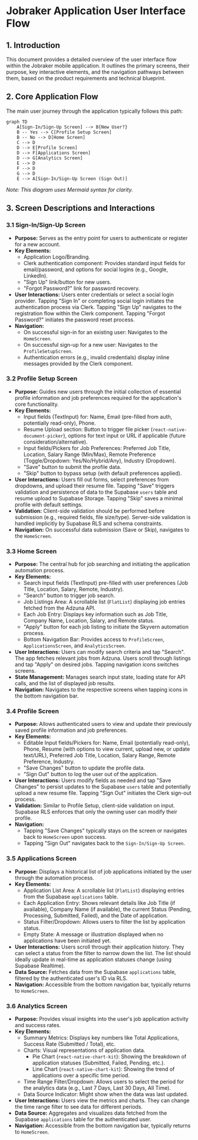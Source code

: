 # Jobraker Application User Interface Flow

## 1. Introduction
This document provides a detailed overview of the user interface flow within the Jobraker mobile application. It outlines the primary screens, their purpose, key interactive elements, and the navigation pathways between them, based on the product requirements and technical blueprint.

## 2. Core Application Flow

The main user journey through the application typically follows this path:

```mermaid
graph TD
    A[Sign-In/Sign-Up Screen] --> B{New User?}
    B -- Yes --> C[Profile Setup Screen]
    B -- No --> D[Home Screen]
    C --> D
    D --> E[Profile Screen]
    D --> F[Applications Screen]
    D --> G[Analytics Screen]
    E --> D
    F --> D
    G --> D
    E --> A[Sign-In/Sign-Up Screen (Sign Out)]
```
*Note: This diagram uses Mermaid syntax for clarity.* 

## 3. Screen Descriptions and Interactions

### 3.1 Sign-In/Sign-Up Screen
-   **Purpose:** Serves as the entry point for users to authenticate or register for a new account.
-   **Key Elements:**
    -   Application Logo/Branding.
    -   Clerk authentication component: Provides standard input fields for email/password, and options for social logins (e.g., Google, LinkedIn).
    -   "Sign Up" link/button for new users.
    -   "Forgot Password?" link for password recovery.
-   **User Interactions:** Users enter credentials or select a social login provider. Tapping "Sign In" or completing social login initiates the authentication process via Clerk. Tapping "Sign Up" navigates to the registration flow within the Clerk component. Tapping "Forgot Password?" initiates the password reset process.
-   **Navigation:**
    -   On successful sign-in for an existing user: Navigates to the `HomeScreen`.
    -   On successful sign-up for a new user: Navigates to the `ProfileSetupScreen`.
    -   Authentication errors (e.g., invalid credentials) display inline messages provided by the Clerk component.

### 3.2 Profile Setup Screen
-   **Purpose:** Guides new users through the initial collection of essential profile information and job preferences required for the application's core functionality.
-   **Key Elements:**
    -   Input fields (TextInput) for: Name, Email (pre-filled from auth, potentially read-only), Phone.
    -   Resume Upload section: Button to trigger file picker (`react-native-document-picker`), options for text input or URL if applicable (future consideration/alternative).
    -   Input fields/Pickers for Job Preferences: Preferred Job Title, Location, Salary Range (Min/Max), Remote Preference (Toggle/Dropdown: Yes/No/Hybrid/Any), Industry (Dropdown).
    -   "Save" button to submit the profile data.
    -   "Skip" button to bypass setup (with default preferences applied).
-   **User Interactions:** Users fill out forms, select preferences from dropdowns, and upload their resume file. Tapping "Save" triggers validation and persistence of data to the Supabase `users` table and resume upload to Supabase Storage. Tapping "Skip" saves a minimal profile with default settings.
-   **Validation:** Client-side validation should be performed before submission (e.g., required fields, file size/type). Server-side validation is handled implicitly by Supabase RLS and schema constraints.
-   **Navigation:** On successful data submission (Save or Skip), navigates to the `HomeScreen`.

### 3.3 Home Screen
-   **Purpose:** The central hub for job searching and initiating the application automation process.
-   **Key Elements:**
    -   Search input fields (TextInput) pre-filled with user preferences (Job Title, Location, Salary, Remote, Industry).
    -   "Search" button to trigger job search.
    -   Job Listings Area: A scrollable list (`FlatList`) displaying job entries fetched from the Adzuna API.
    -   Each Job Entry: Displays key information such as Job Title, Company Name, Location, Salary, and Remote status.
    -   "Apply" button for each job listing to initiate the Skyvern automation process.
    -   Bottom Navigation Bar: Provides access to `ProfileScreen`, `ApplicationsScreen`, and `AnalyticsScreen`.
-   **User Interactions:** Users can modify search criteria and tap "Search". The app fetches relevant jobs from Adzuna. Users scroll through listings and tap "Apply" on desired jobs. Tapping navigation icons switches screens.
-   **State Management:** Manages search input state, loading state for API calls, and the list of displayed job results.
-   **Navigation:** Navigates to the respective screens when tapping icons in the bottom navigation bar.

### 3.4 Profile Screen
-   **Purpose:** Allows authenticated users to view and update their previously saved profile information and job preferences.
-   **Key Elements:**
    -   Editable Input fields/Pickers for: Name, Email (potentially read-only), Phone, Resume (with options to view current, upload new, or update text/URL), Preferred Job Title, Location, Salary Range, Remote Preference, Industry.
    -   "Save Changes" button to update the profile data.
    -   "Sign Out" button to log the user out of the application.
-   **User Interactions:** Users modify fields as needed and tap "Save Changes" to persist updates to the Supabase `users` table and potentially upload a new resume file. Tapping "Sign Out" initiates the Clerk sign-out process.
-   **Validation:** Similar to Profile Setup, client-side validation on input. Supabase RLS enforces that only the owning user can modify their profile.
-   **Navigation:**
    -   Tapping "Save Changes" typically stays on the screen or navigates back to `HomeScreen` upon success.
    -   Tapping "Sign Out" navigates back to the `Sign-In/Sign-Up Screen`.

### 3.5 Applications Screen
-   **Purpose:** Displays a historical list of job applications initiated by the user through the automation process.
-   **Key Elements:**
    -   Application List Area: A scrollable list (`FlatList`) displaying entries from the Supabase `applications` table.
    -   Each Application Entry: Shows relevant details like Job Title (if available), Company Name (if available), the current Status (Pending, Processing, Submitted, Failed), and the Date of application.
    -   Status Filter/Dropdown: Allows users to filter the list by application status.
    -   Empty State: A message or illustration displayed when no applications have been initiated yet.
-   **User Interactions:** Users scroll through their application history. They can select a status from the filter to narrow down the list. The list should ideally update in real-time as application statuses change (using Supabase Realtime).
-   **Data Source:** Fetches data from the Supabase `applications` table, filtered by the authenticated user's ID via RLS.
-   **Navigation:** Accessible from the bottom navigation bar, typically returns to `HomeScreen`.

### 3.6 Analytics Screen
-   **Purpose:** Provides visual insights into the user's job application activity and success rates.
-   **Key Elements:**
    -   Summary Metrics: Displays key numbers like Total Applications, Success Rate (Submitted / Total), etc.
    -   Charts: Visual representations of application data.
        -   Pie Chart (`react-native-chart-kit`): Showing the breakdown of application statuses (Submitted, Failed, Pending, etc.).
        -   Line Chart (`react-native-chart-kit`): Showing the trend of applications over a specific time period.
    -   Time Range Filter/Dropdown: Allows users to select the period for the analytics data (e.g., Last 7 Days, Last 30 Days, All Time).
    -   Data Source Indicator: Might show when the data was last updated.
-   **User Interactions:** Users view the metrics and charts. They can change the time range filter to see data for different periods.
-   **Data Source:** Aggregates and visualizes data fetched from the Supabase `applications` table for the authenticated user.
-   **Navigation:** Accessible from the bottom navigation bar, typically returns to `HomeScreen`.
